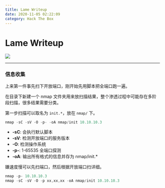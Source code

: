 ```yaml
---
title: Lame Writeup
date: 2020-11-05 02:22:09
category: Hack The Box
---
```


# Lame Writeup

![](./Lame.png)

---

### 信息收集

上来第一件事先扫下开放端口，刚开始先用脚本把全端口跑一遍。

在目录下新建一个 nmap 文件夹用来放扫描结果，整个渗透过程中可能存在多阶段扫描，很多结果需要分类。

第一步扫描可以取名为 `init.*`，放在 `nmap/` 下。
``` java
nmap -sC -sV -O -p- -oA nmap/init 10.10.10.3
```
- **-sC**: 会执行默认脚本
- **-sV**: 检测开放端口的服务版本
- **-O**: 检测操作系统
- **-p-**: 1-65535 全端口探测
- **-oA**: 输出所有格式的信息并存为 nmap/init.*

嫌速度慢可以先扫端口，然后根据开放端口扫详细。
``` java
nmap -p- 10.10.10.3
nmap -sC -sV -O -p xx,xx,xx -oA nmap/init 10.10.10.3
```

